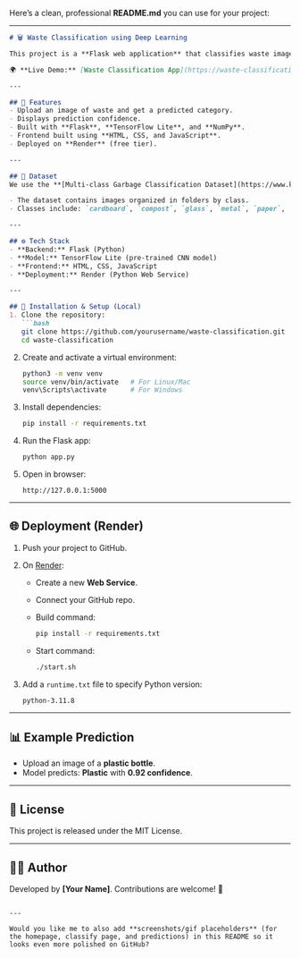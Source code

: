 Here’s a clean, professional **README.md** you can use for your project:

---

````markdown
# 🗑️ Waste Classification using Deep Learning

This project is a **Flask web application** that classifies waste images into categories such as cardboard, compost, glass, metal, paper, plastic, and trash. It uses a **TensorFlow Lite model** for lightweight, efficient inference and is deployed on **Render**.  

🌍 **Live Demo:** [Waste Classification App](https://waste-classification-3.onrender.com)  

---

## 📌 Features
- Upload an image of waste and get a predicted category.  
- Displays prediction confidence.  
- Built with **Flask**, **TensorFlow Lite**, and **NumPy**.  
- Frontend built using **HTML, CSS, and JavaScript**.  
- Deployed on **Render** (free tier).  

---

## 📂 Dataset
We use the **[Multi-class Garbage Classification Dataset](https://www.kaggle.com/datasets/vishallazrus/multi-class-garbage-classification-dataset?utm_source=chatgpt.com)** from Kaggle.  

- The dataset contains images organized in folders by class.  
- Classes include: `cardboard`, `compost`, `glass`, `metal`, `paper`, `plastic`, and `trash`.  

---

## ⚙️ Tech Stack
- **Backend:** Flask (Python)  
- **Model:** TensorFlow Lite (pre-trained CNN model)  
- **Frontend:** HTML, CSS, JavaScript  
- **Deployment:** Render (Python Web Service)  

---

## 🚀 Installation & Setup (Local)
1. Clone the repository:
   ```bash
   git clone https://github.com/yourusername/waste-classification.git
   cd waste-classification
````

2. Create and activate a virtual environment:

   ```bash
   python3 -m venv venv
   source venv/bin/activate   # For Linux/Mac
   venv\Scripts\activate      # For Windows
   ```

3. Install dependencies:

   ```bash
   pip install -r requirements.txt
   ```

4. Run the Flask app:

   ```bash
   python app.py
   ```

5. Open in browser:

   ```
   http://127.0.0.1:5000
   ```

---

## 🌐 Deployment (Render)

1. Push your project to GitHub.
2. On [Render](https://render.com/):

   * Create a new **Web Service**.
   * Connect your GitHub repo.
   * Build command:

     ```bash
     pip install -r requirements.txt
     ```
   * Start command:

     ```bash
     ./start.sh
     ```
3. Add a `runtime.txt` file to specify Python version:

   ```
   python-3.11.8
   ```

---

## 📊 Example Prediction

* Upload an image of a **plastic bottle**.
* Model predicts: **Plastic** with **0.92 confidence**.

---

## 📜 License

This project is released under the MIT License.

---

## 👩‍💻 Author

Developed by **\[Your Name]**.
Contributions are welcome! 🚀

```

---

Would you like me to also add **screenshots/gif placeholders** (for the homepage, classify page, and predictions) in this README so it looks even more polished on GitHub?
```

